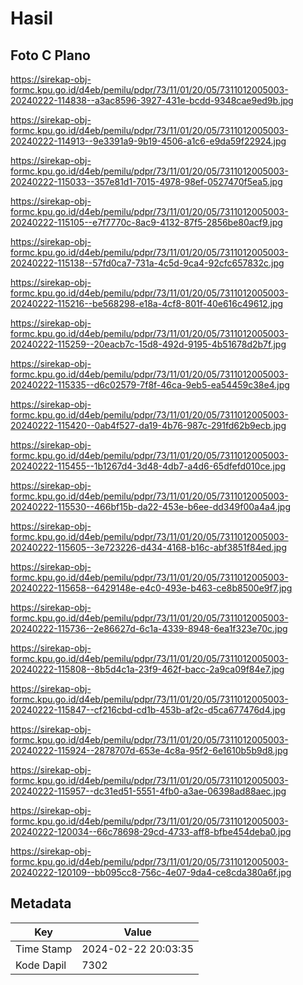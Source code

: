 # Hasil

## Foto C Plano

https://sirekap-obj-formc.kpu.go.id/d4eb/pemilu/pdpr/73/11/01/20/05/7311012005003-20240222-114838--a3ac8596-3927-431e-bcdd-9348cae9ed9b.jpg

https://sirekap-obj-formc.kpu.go.id/d4eb/pemilu/pdpr/73/11/01/20/05/7311012005003-20240222-114913--9e3391a9-9b19-4506-a1c6-e9da59f22924.jpg

https://sirekap-obj-formc.kpu.go.id/d4eb/pemilu/pdpr/73/11/01/20/05/7311012005003-20240222-115033--357e81d1-7015-4978-98ef-0527470f5ea5.jpg

https://sirekap-obj-formc.kpu.go.id/d4eb/pemilu/pdpr/73/11/01/20/05/7311012005003-20240222-115105--e7f7770c-8ac9-4132-87f5-2856be80acf9.jpg

https://sirekap-obj-formc.kpu.go.id/d4eb/pemilu/pdpr/73/11/01/20/05/7311012005003-20240222-115138--57fd0ca7-731a-4c5d-9ca4-92cfc657832c.jpg

https://sirekap-obj-formc.kpu.go.id/d4eb/pemilu/pdpr/73/11/01/20/05/7311012005003-20240222-115216--be568298-e18a-4cf8-801f-40e616c49612.jpg

https://sirekap-obj-formc.kpu.go.id/d4eb/pemilu/pdpr/73/11/01/20/05/7311012005003-20240222-115259--20eacb7c-15d8-492d-9195-4b51678d2b7f.jpg

https://sirekap-obj-formc.kpu.go.id/d4eb/pemilu/pdpr/73/11/01/20/05/7311012005003-20240222-115335--d6c02579-7f8f-46ca-9eb5-ea54459c38e4.jpg

https://sirekap-obj-formc.kpu.go.id/d4eb/pemilu/pdpr/73/11/01/20/05/7311012005003-20240222-115420--0ab4f527-da19-4b76-987c-291fd62b9ecb.jpg

https://sirekap-obj-formc.kpu.go.id/d4eb/pemilu/pdpr/73/11/01/20/05/7311012005003-20240222-115455--1b1267d4-3d48-4db7-a4d6-65dfefd010ce.jpg

https://sirekap-obj-formc.kpu.go.id/d4eb/pemilu/pdpr/73/11/01/20/05/7311012005003-20240222-115530--466bf15b-da22-453e-b6ee-dd349f00a4a4.jpg

https://sirekap-obj-formc.kpu.go.id/d4eb/pemilu/pdpr/73/11/01/20/05/7311012005003-20240222-115605--3e723226-d434-4168-b16c-abf3851f84ed.jpg

https://sirekap-obj-formc.kpu.go.id/d4eb/pemilu/pdpr/73/11/01/20/05/7311012005003-20240222-115658--6429148e-e4c0-493e-b463-ce8b8500e9f7.jpg

https://sirekap-obj-formc.kpu.go.id/d4eb/pemilu/pdpr/73/11/01/20/05/7311012005003-20240222-115736--2e86627d-6c1a-4339-8948-6ea1f323e70c.jpg

https://sirekap-obj-formc.kpu.go.id/d4eb/pemilu/pdpr/73/11/01/20/05/7311012005003-20240222-115808--8b5d4c1a-23f9-462f-bacc-2a9ca09f84e7.jpg

https://sirekap-obj-formc.kpu.go.id/d4eb/pemilu/pdpr/73/11/01/20/05/7311012005003-20240222-115847--cf216cbd-cd1b-453b-af2c-d5ca677476d4.jpg

https://sirekap-obj-formc.kpu.go.id/d4eb/pemilu/pdpr/73/11/01/20/05/7311012005003-20240222-115924--2878707d-653e-4c8a-95f2-6e1610b5b9d8.jpg

https://sirekap-obj-formc.kpu.go.id/d4eb/pemilu/pdpr/73/11/01/20/05/7311012005003-20240222-115957--dc31ed51-5551-4fb0-a3ae-06398ad88aec.jpg

https://sirekap-obj-formc.kpu.go.id/d4eb/pemilu/pdpr/73/11/01/20/05/7311012005003-20240222-120034--66c78698-29cd-4733-aff8-bfbe454deba0.jpg

https://sirekap-obj-formc.kpu.go.id/d4eb/pemilu/pdpr/73/11/01/20/05/7311012005003-20240222-120109--bb095cc8-756c-4e07-9da4-ce8cda380a6f.jpg


## Metadata

| Key        | Value               |
| ---------- | ------------------- |
| Time Stamp | 2024-02-22 20:03:35 |
| Kode Dapil | 7302                |



